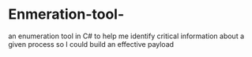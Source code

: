 # Enmeration-tool-
an enumeration tool in C# to help me identify critical information about a given process so I could build an effective payload

